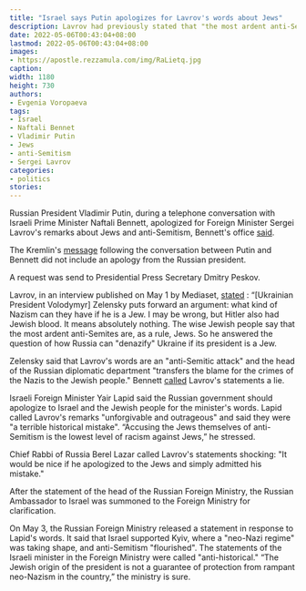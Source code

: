 ```yaml
---
title: "Israel says Putin apologizes for Lavrov's words about Jews"
description: Lavrov had previously stated that "the most ardent anti-Semites are, as a rule, Jews" and Hitler had Jewish blood. The Israeli authorities demanded an apology. In a telephone conversation, Putin, according to Bennett's office, made these apologies.
date: 2022-05-06T00:43:04+08:00
lastmod: 2022-05-06T00:43:04+08:00
images: 
- https://apostle.rezzamula.com/img/RaLietq.jpg
caption:
width: 1180
height: 730
authors:
- Evgenia Voropaeva
tags:
- Israel
- Naftali Bennet
- Vladimir Putin
- Jews
- anti-Semitism
- Sergei Lavrov
categories:
- politics
stories:
---
```


Russian President Vladimir Putin, during a telephone conversation with Israeli Prime Minister Naftali Bennett, apologized for Foreign Minister Sergei Lavrov's remarks about Jews and anti-Semitism, Bennett's office [said](https://www.gov.il/he/departments/news/spoke_putin050522).

The Kremlin's [message](http://www.kremlin.ru/events/president/news/68356) following the conversation between Putin and Bennett did not include an apology from the Russian president.

A request was send to Presidential Press Secretary Dmitry Peskov.

Lavrov, in an interview published on May 1 by Mediaset, [stated](https://tg24.sky.it/mondo/2022/05/01/lavrov-russia-intervista) : “[Ukrainian President Volodymyr] Zelensky puts forward an argument: what kind of Nazism can they have if he is a Jew. I may be wrong, but Hitler also had Jewish blood. It means absolutely nothing. The wise Jewish people say that the most ardent anti-Semites are, as a rule, Jews. So he answered the question of how Russia can "denazify" Ukraine if its president is a Jew.

Zelensky said that Lavrov's words are an "anti-Semitic attack" and the head of the Russian diplomatic department "transfers the blame for the crimes of the Nazis to the Jewish people." Bennett [called](https://www.gov.il/en/departments/news/spoke_crime020522) Lavrov's statements a lie.

Israeli Foreign Minister Yair Lapid said the Russian government should apologize to Israel and the Jewish people for the minister's words. Lapid called Lavrov's remarks "unforgivable and outrageous" and said they were "a terrible historical mistake". “Accusing the Jews themselves of anti-Semitism is the lowest level of racism against Jews,” he stressed.

Chief Rabbi of Russia Berel Lazar called Lavrov's statements shocking: "It would be nice if he apologized to the Jews and simply admitted his mistake."

After the statement of the head of the Russian Foreign Ministry, the Russian Ambassador to Israel was summoned to the Foreign Ministry for clarification.

On May 3, the Russian Foreign Ministry released a statement in response to Lapid's words. It said that Israel supported Kyiv, where a "neo-Nazi regime" was taking shape, and anti-Semitism "flourished". The statements of the Israeli minister in the Foreign Ministry were called "anti-historical." “The Jewish origin of the president is not a guarantee of protection from rampant neo-Nazism in the country,” the ministry is sure.